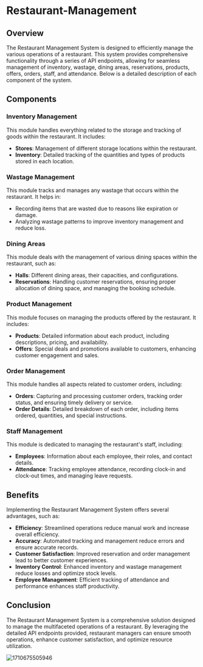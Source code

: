# Restaurant-Management

## Overview
The Restaurant Management System is designed to efficiently manage the various operations of a restaurant. This system provides comprehensive functionality through a series of API endpoints, allowing for seamless management of inventory, wastage, dining areas, reservations, products, offers, orders, staff, and attendance. Below is a detailed description of each component of the system.

## Components

### Inventory Management
This module handles everything related to the storage and tracking of goods within the restaurant. It includes:
- **Stores**: Management of different storage locations within the restaurant.
- **Inventory**: Detailed tracking of the quantities and types of products stored in each location.

### Wastage Management
This module tracks and manages any wastage that occurs within the restaurant. It helps in:
- Recording items that are wasted due to reasons like expiration or damage.
- Analyzing wastage patterns to improve inventory management and reduce loss.

### Dining Areas
This module deals with the management of various dining spaces within the restaurant, such as:
- **Halls**: Different dining areas, their capacities, and configurations.
- **Reservations**: Handling customer reservations, ensuring proper allocation of dining space, and managing the booking schedule.

### Product Management
This module focuses on managing the products offered by the restaurant. It includes:
- **Products**: Detailed information about each product, including descriptions, pricing, and availability.
- **Offers**: Special deals and promotions available to customers, enhancing customer engagement and sales.

### Order Management
This module handles all aspects related to customer orders, including:
- **Orders**: Capturing and processing customer orders, tracking order status, and ensuring timely delivery or service.
- **Order Details**: Detailed breakdown of each order, including items ordered, quantities, and special instructions.

### Staff Management
This module is dedicated to managing the restaurant's staff, including:
- **Employees**: Information about each employee, their roles, and contact details.
- **Attendance**: Tracking employee attendance, recording clock-in and clock-out times, and managing leave requests.

## Benefits
Implementing the Restaurant Management System offers several advantages, such as:
- **Efficiency**: Streamlined operations reduce manual work and increase overall efficiency.
- **Accuracy**: Automated tracking and management reduce errors and ensure accurate records.
- **Customer Satisfaction**: Improved reservation and order management lead to better customer experiences.
- **Inventory Control**: Enhanced inventory and wastage management reduce losses and optimize stock levels.
- **Employee Management**: Efficient tracking of attendance and performance enhances staff productivity.

## Conclusion
The Restaurant Management System is a comprehensive solution designed to manage the multifaceted operations of a restaurant. By leveraging the detailed API endpoints provided, restaurant managers can ensure smooth operations, enhance customer satisfaction, and optimize resource utilization.


![1710675505946](https://github.com/ahmedzaki147258/Restaurant-Management/assets/130254480/4727ea9f-b5f1-480d-9a87-0c2dfb5e03f5)
